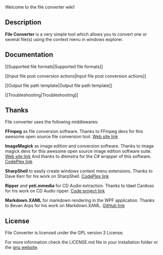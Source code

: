 Welcome to the file converter wiki!

## Description

**File Converter** is a very simple tool which allows you to convert one or several file(s) using the context menu in windows explorer.

## Documentation

[[Supported file formats|Supported file formats]]

[[Input file post conversion actions|Input file post conversion actions]]

[[Output file path template|Output file path template]]

[[Troubleshooting|Troubleshooting]]

## Thanks

File converter uses the following middlewares:

**FFmpeg** as file conversion software.
Thanks to FFmpeg devs for this awesome open source file conversion tool. [Web site link](https://www.ffmpeg.org/)

**ImageMagick** as image edition and conversion software.
Thanks to image magick devs for this awesome open source image edition software suite.  [Web site link](http://imagemagick.net/)
And thanks to dlemstra for the C# wrapper of this software. [CodePlex link](https://magick.codeplex.com/)

**SharpShell** to easily create windows context menu extensions.
Thanks to Dave Kerr for his work on SharpShell. [CodePlex link](https://sharpshell.codeplex.com/)

**Ripper** and **yeti.mmedia** for CD Audio extraction.
Thanks to Idael Cardoso for his work on CD Audio ripper. [Code project link](http://www.codeproject.com/Articles/5458/C-Sharp-Ripper)

**Markdown.XAML** for markdown rendering in the WPF application.
Thanks to Bevan Arps for his work on Markdown.XAML. [GitHub link](https://github.com/theunrepentantgeek/Markdown.XAML)

## License

File Converter is licensed under the GPL version 3 License.

For more information check the LICENSE.md file in your installation folder or the [gnu website](http://www.gnu.org/licenses/gpl.html).